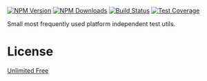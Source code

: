 [![NPM Version][npm-image]][npm-url]
[![NPM Downloads][downloads-image]][downloads-url]
[![Build Status][github-image]][github-url]
[![Test Coverage][coveralls-image]][coveralls-url]

Small most frequently used platform independent test utils.

# License

[Unlimited Free](LICENSE)

[npm-image]: https://img.shields.io/npm/v/@flemist/test-utils.svg
[npm-url]: https://npmjs.org/package/@flemist/test-utils
[downloads-image]: https://img.shields.io/npm/dm/@flemist/test-utils.svg
[downloads-url]: https://npmjs.org/package/@flemist/test-utils
[github-image]: https://github.com/NikolayMakhonin/test-utils/actions/workflows/test.yml/badge.svg
[github-url]: https://github.com/NikolayMakhonin/test-utils/actions
[coveralls-image]: https://coveralls.io/repos/github/NikolayMakhonin/test-utils/badge.svg
[coveralls-url]: https://coveralls.io/github/NikolayMakhonin/test-utils
